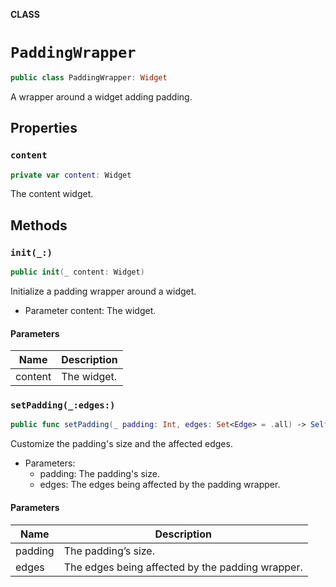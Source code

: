**CLASS**

# `PaddingWrapper`

```swift
public class PaddingWrapper: Widget
```

A wrapper around a widget adding padding.

## Properties
### `content`

```swift
private var content: Widget
```

The content widget.

## Methods
### `init(_:)`

```swift
public init(_ content: Widget)
```

Initialize a padding wrapper around a widget.
- Parameter content: The widget.

#### Parameters

| Name | Description |
| ---- | ----------- |
| content | The widget. |

### `setPadding(_:edges:)`

```swift
public func setPadding(_ padding: Int, edges: Set<Edge> = .all) -> Self
```

Customize the padding's size and the affected edges.
- Parameters:
    - padding: The padding's size.
    - edges: The edges being affected by the padding wrapper.

#### Parameters

| Name | Description |
| ---- | ----------- |
| padding | The padding’s size. |
| edges | The edges being affected by the padding wrapper. |